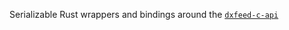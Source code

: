 Serializable Rust wrappers and bindings around the [`dxfeed-c-api`](https://github.com/dxFeed/dxfeed-c-api)

